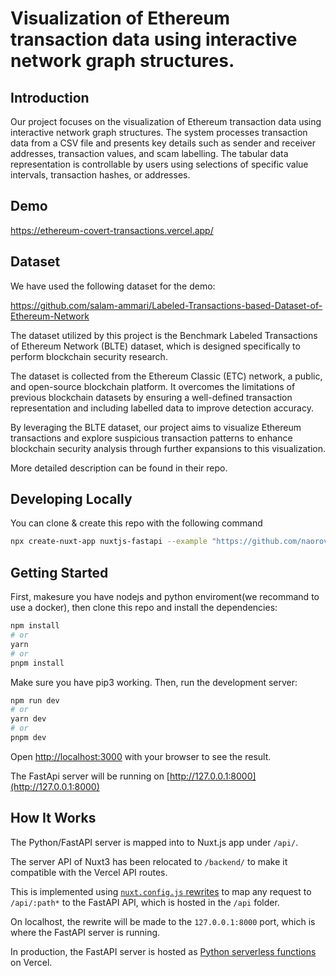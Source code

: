 # Visualization of Ethereum transaction data using interactive network graph structures.

## Introduction

Our project focuses on the visualization of Ethereum transaction data using interactive network graph structures. The system processes transaction data from a CSV file and presents key details such as sender and receiver addresses, transaction values, and scam labelling. The tabular data representation is controllable by users using selections of specific value intervals, transaction hashes, or addresses.


## Demo

https://ethereum-covert-transactions.vercel.app/


## Dataset

We have used the following dataset for the demo:

https://github.com/salam-ammari/Labeled-Transactions-based-Dataset-of-Ethereum-Network

The dataset utilized by this project is the Benchmark Labeled Transactions of Ethereum Network (BLTE) dataset, which is designed specifically to perform blockchain security research.

The dataset is collected from the Ethereum Classic (ETC) network, a public, and open-source blockchain platform. It overcomes the limitations of previous blockchain datasets by ensuring a well-defined transaction representation and including labelled data to improve detection accuracy.

By leveraging the BLTE dataset, our project aims to visualize Ethereum transactions and explore suspicious transaction patterns to enhance blockchain security analysis through further expansions to this visualization.

More detailed description can be found in their repo.


## Developing Locally

You can clone & create this repo with the following command

```bash
npx create-nuxt-app nuxtjs-fastapi --example "https://github.com/naorovel/ethereum-covert-transactions.git"
```

## Getting Started

First, makesure you have nodejs and python enviroment(we recommand to use a docker), then clone this repo and install the dependencies:

```bash
npm install
# or
yarn
# or
pnpm install
```

Make sure you have pip3 working.
Then, run the development server:

```bash
npm run dev
# or
yarn dev
# or
pnpm dev
```

Open [http://localhost:3000](http://localhost:3000) with your browser to see the result.

The FastApi server will be running on [http://127.0.0.1:8000](http://127.0.0.1:8000) 


## How It Works

The Python/FastAPI server is mapped into to Nuxt.js app under `/api/`.

The server API of Nuxt3 has been relocated to `/backend/` to make it compatible with the Vercel API routes.

This is implemented using [`nuxt.config.js` rewrites](https://github.com/tutorfx/nuxtjs-fastapi/blob/main/nuxt.config.ts) to map any request to `/api/:path*` to the FastAPI API, which is hosted in the `/api` folder.

On localhost, the rewrite will be made to the `127.0.0.1:8000` port, which is where the FastAPI server is running.

In production, the FastAPI server is hosted as [Python serverless functions](https://vercel.com/docs/concepts/functions/serverless-functions/runtimes/python) on Vercel.




